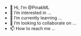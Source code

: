 - 👋 Hi, I’m @PinakML
- 👀 I’m interested in ...
- 🌱 I’m currently learning ...
- 💞️ I’m looking to collaborate on ...
- 📫 How to reach me ...

<!---
PinakML/PinakML is a ✨ special ✨ repository because its `README.md` (this file) appears on your GitHub profile.
You can click the Preview link to take a look at your changes.
--->
